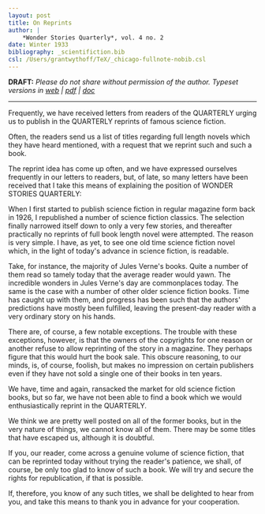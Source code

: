 ```yaml
---
layout: post
title: On Reprints
author: |
    *Wonder Stories Quarterly*, vol. 4 no. 2
date: Winter 1933
bibliography: _scientifiction.bib
csl: /Users/grantwythoff/TeX/_chicago-fullnote-nobib.csl
---
```


**DRAFT:** *Please do not share without permission of the author. Typeset versions in  [web](http://gernsback.wythoff.net/193312_on_reprints.html) \| [pdf](https://github.com/gwijthoff/perversity_of_things/blob/gh-pages/typeset_drafts/193312_on_reprints.pdf?raw=true) \| [doc](https://github.com/gwijthoff/perversity_of_things/blob/gh-pages/typeset_drafts/193312_on_reprints.docx)*

* * * * * * * * 

Frequently, we have received letters from readers of the QUARTERLY urging us to publish in the QUARTERLY reprints of famous science fiction.

Often, the readers send us a list of titles regarding full length novels which they have heard mentioned, with a request that we reprint such and such a book.

The reprint idea has come up often, and we have expressed ourselves frequently in our letters to readers, but, of late, so many letters have been received that I take this means of explaining the position of WONDER STORIES QUARTERLY:

When I first started to publish science fiction in regular magazine form back in 1926, I republished a number of science fiction classics.  The selection finally narrowed itself down to only a very few stories, and thereafter practically no reprints of full book length novel were attempted.  The reason is very simple.  I have, as yet, to see one old time science fiction novel which, in the light of today's advance in science fiction, is readable.

Take, for instance, the majority of Jules Verne's books.  Quite a number of them read so tamely today that the average reader would yawn.  The incredible wonders in Jules Verne's day are commonplaces today.  The same is the case with a number of other older science fiction books.  Time has caught up with them, and progress has been such that the authors' predictions have mostly been fulfilled, leaving the present-day reader with a very ordinary story on his hands.

There are, of course, a few notable exceptions.  The trouble with these exceptions, however, is that the owners of the copyrights for one reason or another refuse to allow reprinting of the story in a magazine.  They perhaps figure that this would hurt the book sale.  This obscure reasoning, to our minds, is, of course, foolish, but makes no impression on certain publishers even if they have not sold a single one of their books in ten years.

We have, time and again, ransacked the market for old science fiction books, but so far, we have not been able to find a book which we would enthusiastically reprint in the QUARTERLY.

We think we are pretty well posted on all of the former books, but in the very nature of things, we cannot know all of them.  There may be some titles that have escaped us, although it is doubtful.

If you, our reader, come across a genuine volume of science fiction, that can be reprinted today without trying the reader's patience, we shall, of course, be only too glad to know of such a book.  We will try and secure the rights for republication, if that is possible.

If, therefore, you know of any such titles, we shall be delighted to hear from you, and take this means to thank you in advance for your cooperation.